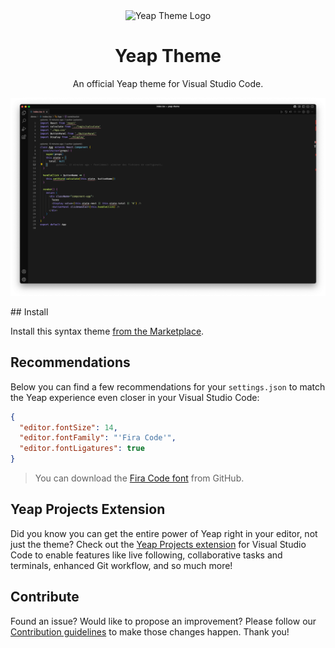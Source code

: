 <div align="center"><img src="https://iili.io/3omQG7S.png" width="120" alt="Yeap Theme Logo" />
  <h1 align="center">Yeap Theme</h1>
  <p align="center">An official Yeap theme for Visual Studio Code.</p>
</div>
<p align="center">
  <img src="./media/preview.png" alt="Theme preview in Visual Studio Code" />
</p>
## Install

Install this syntax theme [from the Marketplace][theme-install].

## Recommendations

Below you can find a few recommendations for your `settings.json` to match the Yeap experience even closer in your Visual Studio Code:

```json
{
  "editor.fontSize": 14,
  "editor.fontFamily": "'Fira Code'",
  "editor.fontLigatures": true
}
```

> You can download the [Fira Code font][fira-code-install] from GitHub.

## Yeap Projects Extension

Did you know you can get the entire power of Yeap right in your editor, not just the theme? Check out the [Yeap Projects extension][projects-install] for Visual Studio Code to enable features like live following, collaborative tasks and terminals, enhanced Git workflow, and so much more!

## Contribute

Found an issue? Would like to propose an improvement? Please follow our [Contribution guidelines](CONTRIBUTING.md) to make those changes happen. Thank you!

[theme-install]: https://marketplace.visualstudio.com/items?itemName=Yeap-io.Yeap-projects-theme
[fira-code-install]: https://github.com/tonsky/FiraCode
[projects-install]: https://marketplace.visualstudio.com/items?itemName=Yeap-io.Yeap-projects
